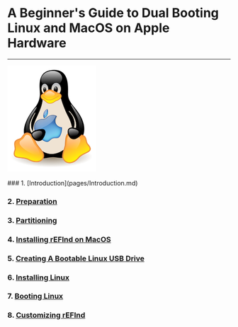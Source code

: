 # **A Beginner's Guide to Dual Booting Linux and MacOS on Apple Hardware**
---
<p allign="center">
<img src="/pages/images/tuxmac.png">
</p>
### 1. [Introduction](pages/Introduction.md)

### 2. [Preparation](pages/Preparation.md)

### 3. [Partitioning](pages/Partitioning.md)

### 4. [Installing rEFInd on MacOS](pages/macrefind.md)

### 5. [Creating A Bootable Linux USB Drive](pages/linuxusb.md)

### 6. [Installing Linux](pages/linuxinstall.md)

### 7. [Booting Linux](pages/bootlinux.md)

### 8. [Customizing rEFInd](pages/finaltouches.md)
